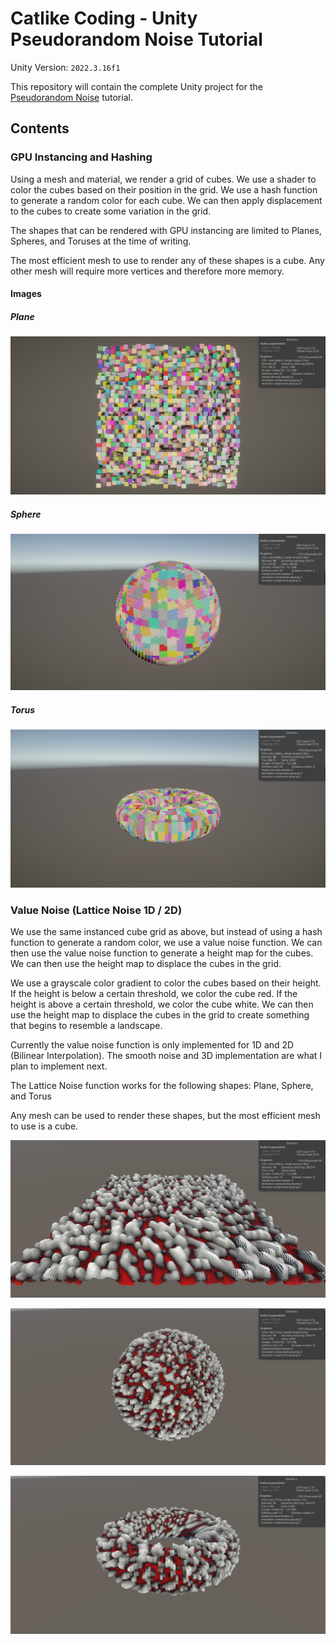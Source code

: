 # Catlike Coding - Unity Pseudorandom Noise Tutorial

Unity Version: `2022.3.16f1`

This repository will contain the complete Unity project for the [Pseudorandom Noise](https://catlikecoding.com/unity/tutorials/pseudorandom-noise/value-noise/) tutorial.

## Contents

### GPU Instancing and Hashing

Using a mesh and material, we render a grid of cubes. We use a shader to color the cubes based on their position in the grid. We use a hash function to generate a random color for each cube. We can then apply displacement to the cubes to create some variation in the grid.

The shapes that can be rendered with GPU instancing are limited to Planes, Spheres, and Toruses at the time of writing. 

The most efficient mesh to use to render any of these shapes is a cube. Any other mesh will require more vertices and therefore more memory.

#### Images

##### Plane

![plane](images/hashing/Plane.png)

##### Sphere

![Sphere](images/hashing/Sphere.png)

##### Torus

![Torus](images/hashing/Torus.png)

### Value Noise (Lattice Noise 1D / 2D)

We use the same instanced cube grid as above, but instead of using a hash function to generate a random color, we use a value noise function. We can then use the value noise function to generate a height map for the cubes. We can then use the height map to displace the cubes in the grid.

We use a grayscale color gradient to color the cubes based on their height. If the height is below a certain threshold, we color the cube red. If the height is above a certain threshold, we color the cube white. We can then use the height map to displace the cubes in the grid to create something that begins to resemble a landscape.

Currently the value noise function is only implemented for 1D and 2D (Bilinear Interpolation). The smooth noise and 3D implementation are what I plan to implement next.

The Lattice Noise function works for the following shapes: Plane, Sphere, and Torus

Any mesh can be used to render these shapes, but the most efficient mesh to use is a cube.

![Plane](images/Lattice/Plane%202D.png)

![Sphere](images/Lattice/Sphere%202D.png)

![Torus](images/Lattice/Torus%202D.png)